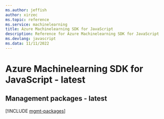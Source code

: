 ```yaml
---
ms.author: jeffish
author: xirzec
ms.topic: reference
ms.service: machinelearning
title: Azure Machinelearning SDK for JavaScript
description: Reference for Azure Machinelearning SDK for JavaScript
ms.devlang: javascript
ms.data: 11/11/2022
---
```

# Azure Machinelearning SDK for JavaScript - latest

## Management packages - latest
[!INCLUDE [mgmt-packages](machinelearning-mgmt-index.md)]